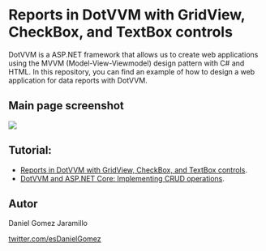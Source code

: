 # Reports in DotVVM with GridView, CheckBox, and TextBox controls

DotVVM is a ASP.NET framework that allows us to create web applications using the MVVM (Model-View-Viewmodel) design pattern with C# and HTML. In this repository, you can find an example of how to design a web application for data reports with DotVVM.

## Main page screenshot 

![](https://res.cloudinary.com/practicaldev/image/fetch/s--tIeN2Ys4--/c_limit%2Cf_auto%2Cfl_progressive%2Cq_auto%2Cw_880/https://dev-to-uploads.s3.amazonaws.com/i/pglq4x83cpt87782txse.png)

## Tutorial:

- [Reports in DotVVM with GridView, CheckBox, and TextBox controls](#).
- [DotVVM and ASP.NET Core: Implementing CRUD operations](https://dev.to/esdanielgomez/dotvvm-and-asp-net-core-implementing-crud-operations-l2e).

## Autor

Daniel Gomez Jaramillo

[twitter.com/esDanielGomez](https://twitter.com/esDanielGomez)
